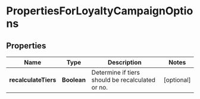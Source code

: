 

# PropertiesForLoyaltyCampaignOptions


## Properties

| Name | Type | Description | Notes |
|------------ | ------------- | ------------- | -------------|
|**recalculateTiers** | **Boolean** | Determine if tiers should be recalculated or no. |  [optional] |




